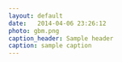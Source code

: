 ```yaml
---
layout: default
date:   2014-04-06 23:26:12
photo: gbm.png
caption_header: Sample header
caption: sample caption
---
```

